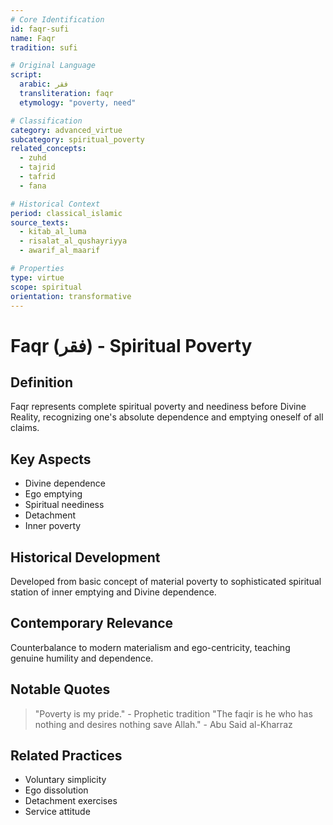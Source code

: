 ```yaml
---
# Core Identification
id: faqr-sufi
name: Faqr
tradition: sufi

# Original Language
script:
  arabic: فقر
  transliteration: faqr
  etymology: "poverty, need"

# Classification
category: advanced_virtue
subcategory: spiritual_poverty
related_concepts:
  - zuhd
  - tajrid
  - tafrid
  - fana

# Historical Context
period: classical_islamic
source_texts:
  - kitab_al_luma
  - risalat_al_qushayriyya
  - awarif_al_maarif

# Properties
type: virtue
scope: spiritual
orientation: transformative
---
```


# Faqr (فقر) - Spiritual Poverty

## Definition
Faqr represents complete spiritual poverty and neediness before Divine Reality, recognizing one's absolute dependence and emptying oneself of all claims.

## Key Aspects
- Divine dependence
- Ego emptying
- Spiritual neediness
- Detachment
- Inner poverty

## Historical Development
Developed from basic concept of material poverty to sophisticated spiritual station of inner emptying and Divine dependence.

## Contemporary Relevance
Counterbalance to modern materialism and ego-centricity, teaching genuine humility and dependence.

## Notable Quotes
> "Poverty is my pride." - Prophetic tradition
> "The faqir is he who has nothing and desires nothing save Allah." - Abu Said al-Kharraz

## Related Practices
- Voluntary simplicity
- Ego dissolution
- Detachment exercises
- Service attitude